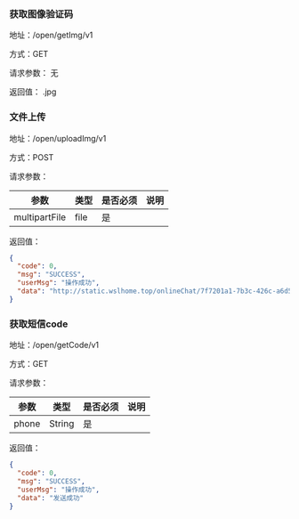 ### 获取图像验证码
地址：/open/getImg/v1

方式：GET

请求参数： 无

返回值：
.jpg

### 文件上传
地址：/open/uploadImg/v1

方式：POST

请求参数：

|  参数   | 类型  |  是否必须 | 说明  |
|  ----  | ----  |---- | ---- |
| multipartFile  | file |是||

返回值：
```json
{
  "code": 0,
  "msg": "SUCCESS",
  "userMsg": "操作成功",
  "data": "http://static.wslhome.top/onlineChat/7f7201a1-7b3c-426c-a6d5-ccffdbc8fe26.jpg"
}
```
### 获取短信code
地址：/open/getCode/v1

方式：GET

请求参数： 

|  参数   | 类型  |  是否必须 | 说明  |
|  ----  | ----  |---- | ---- |
| phone  | String |是||


返回值：
```json
{
  "code": 0,
  "msg": "SUCCESS",
  "userMsg": "操作成功",
  "data": "发送成功"
}
```

